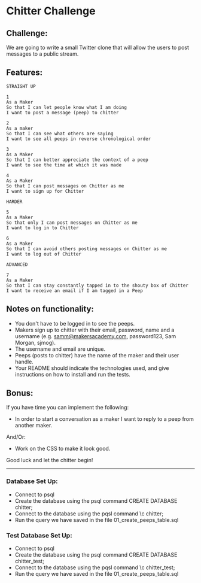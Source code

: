 Chitter Challenge
=================

Challenge:
-------

We are going to write a small Twitter clone that will allow the users to post messages to a public stream.

Features:
-------

```
STRAIGHT UP

1
As a Maker
So that I can let people know what I am doing  
I want to post a message (peep) to chitter

2
As a maker
So that I can see what others are saying  
I want to see all peeps in reverse chronological order

3
As a Maker
So that I can better appreciate the context of a peep
I want to see the time at which it was made

4
As a Maker
So that I can post messages on Chitter as me
I want to sign up for Chitter

HARDER

5
As a Maker
So that only I can post messages on Chitter as me
I want to log in to Chitter

6
As a Maker
So that I can avoid others posting messages on Chitter as me
I want to log out of Chitter

ADVANCED

7
As a Maker
So that I can stay constantly tapped in to the shouty box of Chitter
I want to receive an email if I am tagged in a Peep
```

Notes on functionality:
------

* You don't have to be logged in to see the peeps.
* Makers sign up to chitter with their email, password, name and a username (e.g. samm@makersacademy.com, password123, Sam Morgan, sjmog).
* The username and email are unique.
* Peeps (posts to chitter) have the name of the maker and their user handle.
* Your README should indicate the technologies used, and give instructions on how to install and run the tests.

Bonus:
-----

If you have time you can implement the following:

* In order to start a conversation as a maker I want to reply to a peep from another maker.

And/Or:

* Work on the CSS to make it look good.

Good luck and let the chitter begin!

---

### Database Set Up:
- Connect to psql
- Create the database using the psql command CREATE DATABASE chitter;
- Connect to the database using the pqsl command \c chitter;
- Run the query we have saved in the file 01_create_peeps_table.sql

### Test Database Set Up:
- Connect to psql
- Create the database using the psql command CREATE DATABASE chitter_test;
- Connect to the database using the pqsl command \c chitter_test;
- Run the query we have saved in the file 01_create_peeps_table.sql